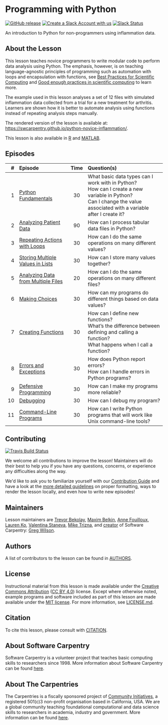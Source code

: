 # Programming with Python

[![GitHub release][shields_release]][swc_py_releases]
[![Create a Slack Account with us][create_slack_svg]][slack_heroku_invite]
[![Slack Status][slack_channel_status]][slack_channel_url]

An introduction to Python for non-programmers using inflammation data.

## About the Lesson

This lesson teaches novice programmers to write modular code to perform data analysis
using Python. The emphasis, however, is on teaching language-agnostic principles of
programming such as automation with loops and encapsulation with functions,
see [Best Practices for Scientific Computing][best-practices] and
[Good enough practices in scientific computing][good-practices] to learn more.

The example used in this lesson analyses a set of 12 files with simulated inflammation
data collected from a trial for a new treatment for arthritis. Learners are shown
how it is better to automate analysis using functions instead of repeating analysis
steps manually.

The rendered version of the lesson is available at:
<https://swcarpentry.github.io/python-novice-inflammation/>.

This lesson is also available in [R][R] and [MATLAB][MATLAB].

## Episodes

| # |  Episode | Time | Question(s) |
|--:|:---------|:----:|:------------|
| 1 | [Python Fundamentals][episode01] | 30 | What basic data types can I work with in Python?<br>How can I create a new variable in Python?<br>Can I change the value associated with a variable after I create it? |
| 2 | [Analyzing Patient Data][episode02] | 90 | How can I process tabular data files in Python? |
| 3 | [Repeating Actions with Loops][episode03] | 30 | How can I do the same operations on many different values? |
| 4 | [Storing Multiple Values in Lists][episode04] | 30 | How can I store many values together? |
| 5 | [Analyzing Data from Multiple Files][episode05] | 20 | How can I do the same operations on many different files? |
| 6 | [Making Choices][episode06] | 30 | How can my programs do different things based on data values? |
| 7 | [Creating Functions][episode07] | 30 | How can I define new functions?<br>What’s the difference between defining and calling a function?<br>What happens when I call a function? |
| 8 | [Errors and Exceptions][episode08] | 30 | How does Python report errors?<br>How can I handle errors in Python programs? |
| 9 | [Defensive Programming][episode09] | 30 | How can I make my programs more reliable? |
|10 | [Debugging][episode10] | 30 | How can I debug my program? |
|11 | [Command-Line Programs][episode11] | 30 | How can I write Python programs that will work like Unix command-line tools? |


## Contributing
[![Travis Build Status][travis_svg]][travis_url]

We welcome all contributions to improve the lesson!
Maintainers will do their best to help you if you have any questions, concerns,
or experience any difficulties along the way.

We'd like to ask you to familiarize yourself with our [Contribution Guide](CONTRIBUTING.md)
and have a look at the [more detailed guidelines][lesson-example] on proper formatting,
ways to render the lesson locally, and even how to write new episodes!

## Maintainers

Lesson maintainers are [Trevor Bekolay][trevor_bekolay], [Maxim Belkin][maxim_belkin],
[Anne Fouilloux][anne_fouilloux], [Lauren Ko][lauren_ko], [Valentina Staneva][valentina_staneva],
[Mike Trizna][mike_trizna], and [creator][swc_history] of Software Carpentry:
[Greg Wilson][greg_wilson].

## Authors
A list of contributors to the lesson can be found in [AUTHORS](AUTHORS).

## License
Instructional material from this lesson is made available under the
[Creative Commons Attribution][cc-by-human] ([CC BY 4.0][cc-by-legal]) license. Except where
otherwise noted, example programs and software included as part of this lesson are made available
under the [MIT license][mit-license]. For more information, see [LICENSE.md](LICENSE.md).

## Citation
To cite this lesson, please consult with [CITATION](CITATION).

## About Software Carpentry

Software Carpentry is a volunteer project that teaches basic computing skills to researchers since
1998. More information about Software Carpentry can be found [here][swc-about].

## About The Carpentries

The Carpentries is a fiscally sponsored project of [Community Initiatives][community-initiatives], a
registered 501(c)3 non-profit organisation based in California, USA. We are a global community
teaching foundational computational and data science skills to researchers in academia, industry and
government. More information can be found [here][cp-about].

[lesson-example]: https://carpentries.github.io/lesson-example
[anne_fouilloux]: https://github.com/annefou
[lauren_ko]: https://github.com/ldko
[maxim_belkin]: https://github.com/maxim-belkin
[mike_trizna]: https://github.com/MikeTrizna
[trevor_bekolay]: http://software-carpentry.org/team/#bekolay_trevor
[valentina_staneva]: http://software-carpentry.org/team/#staneva_valentina
[greg_wilson]: https://github.com/gvwilson
[swc_history]: https://software-carpentry.org/scf/history/
[best-practices]: http://journals.plos.org/plosbiology/article?id=10.1371/journal.pbio.1001745
[good-practices]: http://journals.plos.org/ploscompbiol/article?id=10.1371/journal.pcbi.1005510
[R]: https://github.com/swcarpentry/r-novice-inflammation
[MATLAB]: https://github.com/swcarpentry/matlab-novice-inflammation
[shields_release]: https://img.shields.io/github/release/swcarpentry/python-novice-inflammation.svg
[swc_py_releases]: https://github.com/swcarpentry/python-novice-inflammation/releases
[create_slack_svg]: https://img.shields.io/badge/Create_Slack_Account-The_Carpentries-071159.svg
[slack_heroku_invite]: https://swc-slack-invite.herokuapp.com
[slack_channel_status]: https://img.shields.io/badge/Slack_Channel-swc--py--inflammation-E01563.svg
[slack_channel_url]: https://swcarpentry.slack.com/messages/C9Y0L6MF0
[travis_svg]: https://travis-ci.org/swcarpentry/python-novice-inflammation.svg?branch=gh-pages
[travis_url]: https://travis-ci.org/swcarpentry/python-novice-inflammation
[episode01]: https://swcarpentry.github.io/python-novice-inflammation/01-intro/index.html
[episode02]: https://swcarpentry.github.io/python-novice-inflammation/02-numpy/index.html
[episode03]: https://swcarpentry.github.io/python-novice-inflammation/03-loop/index.html
[episode04]: https://swcarpentry.github.io/python-novice-inflammation/04-lists/index.html
[episode05]: https://swcarpentry.github.io/python-novice-inflammation/05-files/index.html
[episode06]: https://swcarpentry.github.io/python-novice-inflammation/06-cond/index.html
[episode07]: https://swcarpentry.github.io/python-novice-inflammation/07-func/index.html
[episode08]: https://swcarpentry.github.io/python-novice-inflammation/08-errors/index.html
[episode09]: https://swcarpentry.github.io/python-novice-inflammation/09-defensive/index.html
[episode10]: https://swcarpentry.github.io/python-novice-inflammation/10-debugging/index.html
[episode11]: https://swcarpentry.github.io/python-novice-inflammation/11-cmdline/index.html
[community-initiatives]: https://communityin.org
[cp-about]: https://carpentries.org/about
[swc-about]: https://software-carpentry.org/about/
[swc-lessons]: https://software-carpentry.org/lessons/
[mit-license]: https://opensource.org/licenses/mit-license.html
[cc-by-human]: https://creativecommons.org/licenses/by/4.0/
[cc-by-legal]: https://creativecommons.org/licenses/by/4.0/legalcode
